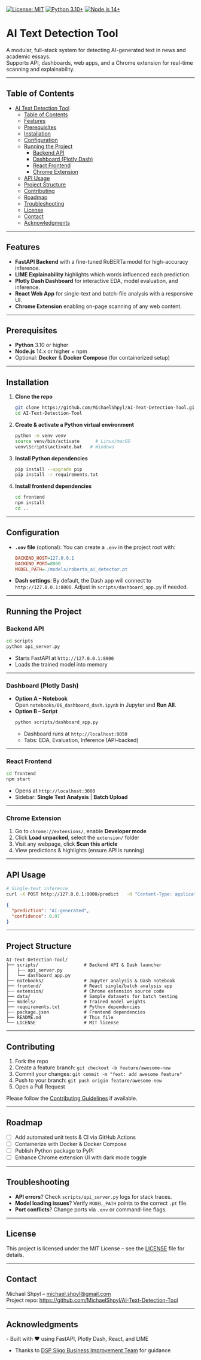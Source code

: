 [![License: MIT](https://img.shields.io/badge/License-MIT-yellow.svg)](LICENSE) [![Python 3.10+](https://img.shields.io/badge/Python-3.10%2B-blue.svg)](https://www.python.org/) [![Node.js 14+](https://img.shields.io/badge/Node.js-14%2B-green.svg)](https://nodejs.org/)

# AI Text Detection Tool

A modular, full-stack system for detecting AI-generated text in news and academic essays.  
Supports API, dashboards, web apps, and a Chrome extension for real-time scanning and explainability.

---

## Table of Contents
- [AI Text Detection Tool](#ai-text-detection-tool)
  - [Table of Contents](#table-of-contents)
  - [Features](#features)
  - [Prerequisites](#prerequisites)
  - [Installation](#installation)
  - [Configuration](#configuration)
  - [Running the Project](#running-the-project)
    - [Backend API](#backend-api)
    - [Dashboard (Plotly Dash)](#dashboard-plotly-dash)
    - [React Frontend](#react-frontend)
    - [Chrome Extension](#chrome-extension)
  - [API Usage](#api-usage)
  - [Project Structure](#project-structure)
  - [Contributing](#contributing)
  - [Roadmap](#roadmap)
  - [Troubleshooting](#troubleshooting)
  - [License](#license)
  - [Contact](#contact)
  - [Acknowledgments](#acknowledgments)

---

## Features
- **FastAPI Backend** with a fine-tuned RoBERTa model for high-accuracy inference.
- **LIME Explainability** highlights which words influenced each prediction.
- **Plotly Dash Dashboard** for interactive EDA, model evaluation, and inference.
- **React Web App** for single-text and batch-file analysis with a responsive UI.
- **Chrome Extension** enabling on-page scanning of any web content.

---

## Prerequisites
- **Python** 3.10 or higher  
- **Node.js** 14.x or higher + npm  
- Optional: **Docker** & **Docker Compose** (for containerized setup)

---

## Installation

1. **Clone the repo**  
   ```bash
   git clone https://github.com/MichaelShpyl/AI-Text-Detection-Tool.git
   cd AI-Text-Detection-Tool
   ```

2. **Create & activate a Python virtual environment**  
   ```bash
   python -m venv venv
   source venv/bin/activate      # Linux/macOS
   venv\Scripts\activate.bat   # Windows
   ```

3. **Install Python dependencies**  
   ```bash
   pip install --upgrade pip
   pip install -r requirements.txt
   ```

4. **Install frontend dependencies**  
   ```bash
   cd frontend
   npm install
   cd ..
   ```

---

## Configuration

- **`.env` file** (optional): You can create a `.env` in the project root with:
  ```ini
  BACKEND_HOST=127.0.0.1
  BACKEND_PORT=8000
  MODEL_PATH=./models/roberta_ai_detector.pt
  ```

- **Dash settings**: By default, the Dash app will connect to `http://127.0.0.1:8000`. Adjust in `scripts/dashboard_app.py` if needed.

---

## Running the Project

### Backend API
```bash
cd scripts
python api_server.py
```
- Starts FastAPI at `http://127.0.0.1:8000`
- Loads the trained model into memory

---

### Dashboard (Plotly Dash)
- **Option A – Notebook**  
  Open `notebooks/06_dashboard_dash.ipynb` in Jupyter and **Run All**.
- **Option B – Script**  
  ```bash
  python scripts/dashboard_app.py
  ```
  - Dashboard runs at `http://localhost:8050`  
  - Tabs: EDA, Evaluation, Inference (API-backed)

---

### React Frontend
```bash
cd frontend
npm start
```
- Opens at `http://localhost:3000`  
- Sidebar: **Single Text Analysis** | **Batch Upload**

---

### Chrome Extension
1. Go to `chrome://extensions/`, enable **Developer mode**  
2. Click **Load unpacked**, select the `extension/` folder  
3. Visit any webpage, click **Scan this article**  
4. View predictions & highlights (ensure API is running)

---

## API Usage

```bash
# Single-text inference
curl -X POST http://127.0.0.1:8000/predict   -H "Content-Type: application/json"   -d '{"text": "Sample input text to analyze."}'
```
```json
{
  "prediction": "AI-generated",
  "confidence": 0.97
}
```

---

## Project Structure

```
AI-Text-Detection-Tool/
├── scripts/                 # Backend API & Dash launcher
│   ├── api_server.py
│   └── dashboard_app.py
├── notebooks/               # Jupyter analysis & Dash notebook
├── frontend/                # React single/batch analysis app
├── extension/               # Chrome extension source code
├── data/                    # Sample datasets for batch testing
├── models/                  # Trained model weights
├── requirements.txt         # Python dependencies
├── package.json             # Frontend dependencies
├── README.md                # This file
└── LICENSE                  # MIT license
```

---

## Contributing

1. Fork the repo  
2. Create a feature branch: `git checkout -b feature/awesome-new`
3. Commit your changes: `git commit -m "feat: add awesome feature"`
4. Push to your branch: `git push origin feature/awesome-new`
5. Open a Pull Request  

Please follow the [Contributing Guidelines](CONTRIBUTING.md) if available.

---

## Roadmap

- [ ] Add automated unit tests & CI via GitHub Actions  
- [ ] Containerize with Docker & Docker Compose  
- [ ] Publish Python package to PyPI  
- [ ] Enhance Chrome extension UI with dark mode toggle  

---

## Troubleshooting

- **API errors**? Check `scripts/api_server.py` logs for stack traces.  
- **Model loading issues**? Verify `MODEL_PATH` points to the correct `.pt` file.  
- **Port conflicts**? Change ports via `.env` or command-line flags.

---

## License

This project is licensed under the MIT License – see the [LICENSE](LICENSE) file for details.

---

## Contact

Michael Shpyl – [michael.shpyl@gmail.com](mailto:michael.shpyl@gmail.com)  
Project repo: https://github.com/MichaelShpyl/AI-Text-Detection-Tool

---

## Acknowledgments

- Built with ❤ using FastAPI, Plotly Dash, React, and LIME  
- Thanks to [DSP Sligo Business Improvement Team](https://www.gov.ie/dsp) for guidance  
